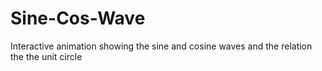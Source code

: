 # Sine-Cos-Wave
Interactive animation showing the sine and cosine waves and the relation the the unit circle
